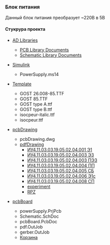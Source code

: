 ### Блок питания
Данный блок питания преобразует ~220В в 5В
#### Стукрура проекта
- [AD Libraries](AD%20Libraries)
    - [PCB Library Documents](AD%20Libraries/PCB%20Library%20Documents)
    - [Schematic Library Documents](AD%20Libraries/Schematic%20Library%20Documents)
- [Simulink](Simulink)
    - PowerSupply.ms14
- [Template](Template)
    - GOST 26.008-85.TTF
    - GOST 85.TTF
    - GOST type A.ttf
    - GOST type B.ttf
    - isocpeur-italic.ttf
    - isocpeur.ttf
- [pcbDrawing](pcbDrawing)
    - pcbDrawing.dwg
    - [pdfDrawing](pcbDrawing/pdfDrawing)
        - [ИУ4.11.03.03.19.05.02.04.001 Э1](pcbDrawing/pdfDrawing/%D0%98%D0%A34.11.03.03.19.05.02.04.001%20%D0%AD1.pdf)
        - [ИУ4.11.03.03.19.05.02.04.003 Э3](pcbDrawing/pdfDrawing/%D0%98%D0%A34.11.03.03.19.05.02.04.003%20%D0%AD3.pdf)
        - [ИУ4.11.03.03.19.05.02.04.003 ПЭ3](pcbDrawing/pdfDrawing/%D0%98%D0%A34.11.03.03.19.05.02.04.003%20%D0%9F%D0%AD3.pdf)
        - [ИУ4.11.03.03.19.05.02.04.004 ПП](pcbDrawing/pdfDrawing/%D0%98%D0%A34.11.03.03.19.05.02.04.004.pdf)
        - [ИУ4.11.03.03.19.05.02.04.005 СБ](pcbDrawing/pdfDrawing/%D0%98%D0%A34.11.03.03.19.05.02.04.005%20%D0%A1%D0%91.pdf)
        - [ИУ4.11.03.03.19.05.02.04.006 Э1с ](pcbDrawing/pdfDrawing/%D0%98%D0%A34.11.03.03.19.05.02.04.006.pdf)
        - [ИУ4.11.03.03.19.05.02.04.008 СП](pcbDrawing/pdfDrawing/%D0%98%D0%A34.11.03.03.19.05.02.04.008%20%D0%A1%D0%9F.pdf)
        - [experiment](pcbDrawing/pdfDrawing/experiment.pdf)
        - [RPZ](pcbDrawing/pdfDrawing/RPZ.pdf)
        
        
        


- [pcbBoard](pcbBoard)
    - powerSupply.PrjPcb
    - Schematic.SchDoc
    - pcbBoard.PcbDoc
    - pdf.OutJob
    - gerber.OutJob
    - [Корзина](pcbBoard/Корзина.pdf)
